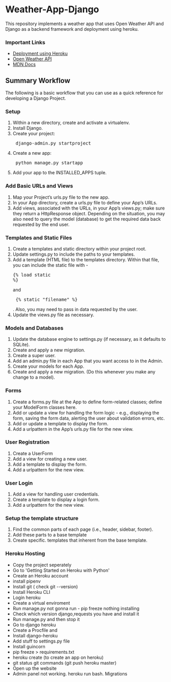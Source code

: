 # Weather-App-Django
This repository implements a weather app that uses Open Weather API and Django as a backend framework and deployment using heroku.

<h3>Important Links</h3>
<ul>
<li><a href="https://devcenter.heroku.com/articles/getting-started-with-python">Deployment using Heroku</a></li>
<li><a href="https://openweathermap.org/api">Open Weather API</a></li>
<li><a href="https://github.com/mdn/django-locallibrary-tutorial">MDN Docs</a></li>
</ul>


## Summary Workflow
The following is a basic workflow that you can use as a quick reference for developing a Django Project.

### Setup
1. Within a new directory, create and activate a virtualenv.
2. Install Django.
3. Create your project: <pre> django-admin.py startproject <name> </pre>
4. Create a new app:<pre> python manage.py startapp <appname> </pre>
5. Add your app to the INSTALLED_APPS tuple.


### Add Basic URLs and Views
1. Map your Project’s urls.py file to the new app.
2. In your App directory, create a urls.py file to define your App’s URLs.
3. Add views, associated with the URLs, in your App’s views.py; make sure they return a HttpResponse object. Depending on the situation, you may also need to query the model (database) to get the required data back requested by the end user.


### Templates and Static Files
1. Create a templates and static directory within your project root.
2. Update settings.py to include the paths to your templates.
3. Add a template (HTML file) to the templates directory. Within that file, you can include the static file with - <pre>{% load static %}</pre> and <pre> {% static "filename" %} </pre>. Also, you may need to pass in data requested by the user.
4. Update the views.py file as necessary.


### Models and Databases

1. Update the database engine to settings.py (if necessary, as it defaults to SQLite).
2. Create and apply a new migration.
3. Create a super user.
4. Add an admin.py file in each App that you want access to in the Admin.
5. Create your models for each App.
6. Create and apply a new migration. (Do this whenever you make any change to a model).


### Forms
1. Create a forms.py file at the App to define form-related classes; define your ModelForm classes here.
2. Add or update a view for handling the form logic - e.g., displaying the form, saving the form data, alerting the user about validation errors, etc.
3. Add or update a template to display the form.
4. Add a urlpattern in the App’s urls.py file for the new view.

### User Registration
1. Create a UserForm
2. Add a view for creating a new user.
3. Add a template to display the form.
4. Add a urlpattern for the new view.

### User Login
1. Add a view for handling user credentials.
2. Create a template to display a login form.
3. Add a urlpattern for the new view.

### Setup the template structure
1. Find the common parts of each page (i.e., header, sidebar, footer).
2. Add these parts to a base template
3. Create specific. templates that inherent from the base template.

### Heroku Hosting
- Copy the project seperately
- Go to 'Getting Started on Heroku with Python'
- Create an Heroku account
- install pipenv
- Install git ( check git --version)
- Install Heroku CLI
- Login heroku
- Create a virtual enviroment
- Run manage.py not gonna run - pip freeze nothing installing
- Check which version django,requests you have and install it
- Run manage.py and then stop it
- Go to django heroku
- Create a Procfile and
- Install django-heroku
- Add stuff to settings.py file
- Install guincorn
- pip freeze > requirements.txt
- heroku create <name> (to create an app on heroku)
- git status git commands (git push heroku master)
- Open up the website
- Admin panel not working. heroku run bash. Migrations
